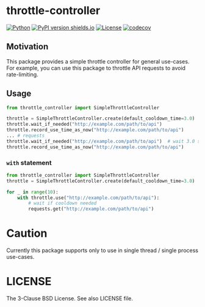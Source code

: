 # throttle-controller

[![Python](https://img.shields.io/pypi/pyversions/throttle-controller.svg?style=plastic)](https://badge.fury.io/py/throttle-controller)
[![PyPI version shields.io](https://img.shields.io/pypi/v/throttle-controller.svg)](https://pypi.python.org/pypi/throttle-controller/)
[![License](https://img.shields.io/badge/License-BSD%203--Clause-blue.svg)](https://opensource.org/licenses/BSD-3-Clause)
[![codecov](https://codecov.io/gh/kitsuyui/python-throttle-controller/branch/main/graph/badge.svg?token=90X7WXZDD2)](https://codecov.io/gh/kitsuyui/python-throttle-controller)

## Motivation

This package provides a simple throttle controller for general use-cases.
For example, you can use this package to throttle API requests to avoid rate-limiting.

## Usage

```python
from throttle_controller import SimpleThrottleController

throttle = SimpleThrottleController.create(default_cooldown_time=3.0)
throttle.wait_if_needed("http://example.com/path/to/api")
throttle.record_use_time_as_now("http://example.com/path/to/api")
... # requests
throttle.wait_if_needed("http://example.com/path/to/api")  # wait 3.0 seconds
throttle.record_use_time_as_now("http://example.com/path/to/api")
```

### `with` statement

```python
from throttle_controller import SimpleThrottleController
throttle = SimpleThrottleController.create(default_cooldown_time=3.0)

for _ in range(10):
    with throttle.use("http://example.com/path/to/api"):
        # wait if cooldown needed
        requests.get("http://example.com/path/to/api")
```

# Caution

Currently this package supports only to use in single thread / single process use-cases.

# LICENSE

The 3-Clause BSD License. See also LICENSE file.
